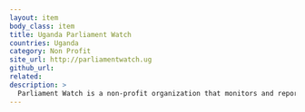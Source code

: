 ```yaml
---
layout: item
body_class: item
title: Uganda Parliament Watch
countries: Uganda
category: Non Profit
site_url: http://parliamentwatch.ug
github_url: 
related: 
description: >
  Par­lia­ment Watch is a non-profit or­ga­ni­za­tion that mon­i­tors and re­ports on the work of the Par­lia­ment of Uganda.
---
```

